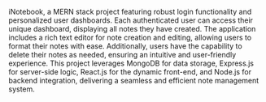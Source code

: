 iNotebook, a MERN stack project featuring robust login functionality and personalized user dashboards. Each authenticated user can access their unique dashboard, displaying all notes they have created. The application includes a rich text editor for note creation and editing, allowing users to format their notes with ease. Additionally, users have the capability to delete their notes as needed, ensuring an intuitive and user-friendly experience. This project leverages MongoDB for data storage, Express.js for server-side logic, React.js for the dynamic front-end, and Node.js for backend integration, delivering a seamless and efficient note management system.
